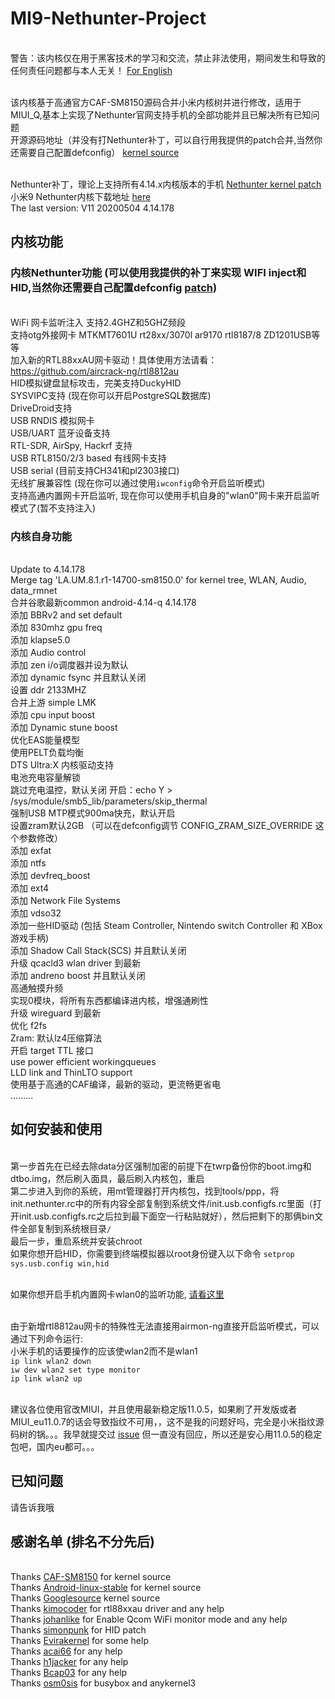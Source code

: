 # MI9-Nethunter-Project
<br> 警告：该内核仅在用于黑客技术的学习和交流，禁止非法使用，期间发生和导致的任何责任问题都与本人无关！ [For English](https://github.com/shandongtlb/MI9-Nethunter-Project)

<br> 该内核基于高通官方CAF-SM8150源码合并小米内核树并进行修改，适用于MIUI_Q,基本上实现了Nethunter官网支持手机的全部功能并且已解决所有已知问题
<br> 开源源码地址（并没有打Nethunter补丁，可以自行用我提供的patch合并,当然你还需要自己配置defconfig） [kernel source](https://github.com/shandongtlb/msm-4.14)

<br> Nethunter补丁，理论上支持所有4.14.x内核版本的手机 [Nethunter kernel patch](https://github.com/shandongtlb/MI9-Nethunter-Project/blob/master/MI9-nethunter-4.14.patch)
<br> 小米9 Nethunter内核下载地址 [here](https://github.com/shandongtlb/MI9-Nethunter-Project/releases) 
<br> The last version: V11 20200504 4.14.178
## 内核功能
### 内核Nethunter功能 (可以使用我提供的补丁来实现 WIFI inject和HID,当然你还需要自己配置defconfig [patch](https://github.com/shandongtlb/MI9-Nethunter-Project/blob/master/MI9-nethunter-4.14.patch))
<br>  WiFi 网卡监听注入 支持2.4GHZ和5GHZ频段
<br>  支持otg外接网卡 MTKMT7601U rt28xx/3070l ar9170 rtl8187/8 ZD1201USB等等
<br>  加入新的RTL88xxAU网卡驱动！具体使用方法请看：https://github.com/aircrack-ng/rtl8812au
<br>  HID模拟键盘鼠标攻击，完美支持DuckyHID
<br>  SYSVIPC支持 (现在你可以开启PostgreSQL数据库)
<br>  DriveDroid支持
<br>  USB RNDIS 模拟网卡
<br>  USB/UART 蓝牙设备支持
<br>  RTL-SDR, AirSpy, Hackrf 支持
<br>  USB RTL8150/2/3 based 有线网卡支持
<br>  USB serial (目前支持CH341和pl2303接口)
<br>  无线扩展兼容性 (现在你可以通过使用`iwconfig`命令开启监听模式)
<br>  支持高通内置网卡开启监听, 现在你可以使用手机自身的"wlan0"网卡来开启监听模式了(暂不支持注入)
### 内核自身功能
<br>  Update to 4.14.178
<br>  Merge tag 'LA.UM.8.1.r1-14700-sm8150.0' for kernel tree, WLAN, Audio, data_rmnet
<br>  合并谷歌最新common android-4.14-q 4.14.178
<br>  添加 BBRv2 and set default
<br>  添加 830mhz gpu freq
<br>  添加 klapse5.0
<br>  添加 Audio control
<br>  添加 zen i/o调度器并设为默认
<br>  添加 dynamic fsync 并且默认关闭
<br>  设置 ddr 2133MHZ
<br>  合并上游 simple LMK
<br>  添加 cpu input boost
<br>  添加 Dynamic stune boost 
<br>  优化EAS能量模型
<br>  使用PELT负载均衡
<br>  DTS Ultra:X 内核驱动支持
<br>  电池充电容量解锁
<br>  跳过充电温控，默认关闭 开启：echo Y > /sys/module/smb5_lib/parameters/skip_thermal
<br>  强制USB MTP模式900ma快充，默认开启
<br>  设置zram默认2GB （可以在defconfig调节 CONFIG_ZRAM_SIZE_OVERRIDE 这个参数修改）
<br>  添加 exfat
<br>  添加 ntfs
<br>  添加 devfreq_boost
<br>  添加 ext4
<br>  添加 Network File Systems
<br>  添加 vdso32
<br>  添加一些HID驱动 (包括 Steam Controller, Nintendo switch Controller 和 XBox 游戏手柄)
<br>  添加 Shadow Call Stack(SCS) 并且默认关闭
<br>  升级 qcacld3 wlan driver 到最新
<br>  添加 andreno boost 并且默认关闭
<br>  高通触摸升频
<br>  实现0模块，将所有东西都编译进内核，增强通刷性
<br>  升级 wireguard 到最新
<br>  优化 f2fs
<br>  Zram: 默认lz4压缩算法
<br>  开启 target TTL 接口
<br>  use power efficient workingqueues
<br>  LLD link and ThinLTO support
<br>  使用基于高通的CAF编译，最新的驱动，更流畅更省电
<br>  .........
  
## 如何安装和使用
<br>  第一步首先在已经去除data分区强制加密的前提下在twrp备份你的boot.img和dtbo.img，然后刷入面具，最后刷入内核包，重启
<br>  第二步进入到你的系统，用mt管理器打开内核包，找到tools/ppp，将init.nethunter.rc中的所有内容全部复制到系统文件/init.usb.configfs.rc里面（打开init.usb.configfs.rc之后拉到最下面空一行粘贴就好），然后把剩下的那俩bin文件全部复制到系统根目录`/`
<br>  最后一步，重启系统并安装chroot
<br>  如果你想开启HID，你需要到终端模拟器以root身份键入以下命令 `setprop sys.usb.config win,hid`

<br>  如果你想开启手机内置网卡wlan0的监听功能, [请看这里](https://github.com/kimocoder/qualcomm_android_monitor_mode) 

<br>  由于新增rtl8812au网卡的特殊性无法直接用airmon-ng直接开启监听模式，可以通过下列命令运行:
<br>  小米手机的话要操作的应该使wlan2而不是wlan1
<br>  `ip link wlan2 down`
<br>  `iw dev wlan2 set type monitor`
<br>  `ip link wlan2 up`

<br>  建议各位使用官改MIUI，并且使用最新稳定版11.0.5，如果刷了开发版或者MIUI_eu11.0.7的话会导致指纹不可用，，这不是我的问题好吗，完全是小米指纹源码树的锅。。。我早就提交过 [issue](https://github.com/MiCode/Xiaomi_Kernel_OpenSource/issues/1213) 但一直没有回应，所以还是安心用11.0.5的稳定包吧，国内eu都可。。。

## 已知问题
请告诉我哦

## 感谢名单 (排名不分先后)
<br> Thanks [CAF-SM8150](https://source.codeaurora.org/quic/la/kernel/msm-4.14/) for kernel source
<br> Thanks [Android-linux-stable](https://github.com/android-linux-stable/msm-4.14/tree/kernel.lnx.4.14.r4-rel) for kernel source
<br> Thanks [Googlesource](https://android.googlesource.com/kernel/common/+/refs/heads/android-4.14-q) kernel source
<br> Thanks [kimocoder](https://github.com/kimocoder) for rtl88xxau driver and any help 
<br> Thanks [johanlike](https://github.com/johanlike) for Enable Qcom WiFi monitor mode and any help
<br> Thanks [simonpunk](https://forum.xda-developers.com/oneplus-5/development/burgerhunter-t3638810) for HID patch
<br> Thanks [Evirakernel](https://github.com/evirakernel) for some help
<br> Thanks [acai66](https://github.com/acai66) for any help
<br> Thanks [h1jacker](https://github.com/h1jacker) for any help
<br> Thanks [Bcap03](https://github.com/Bcap03) for any help
<br> Thanks [osm0sis](https://github.com/osm0sis/AnyKernel3) for busybox and anykernel3
